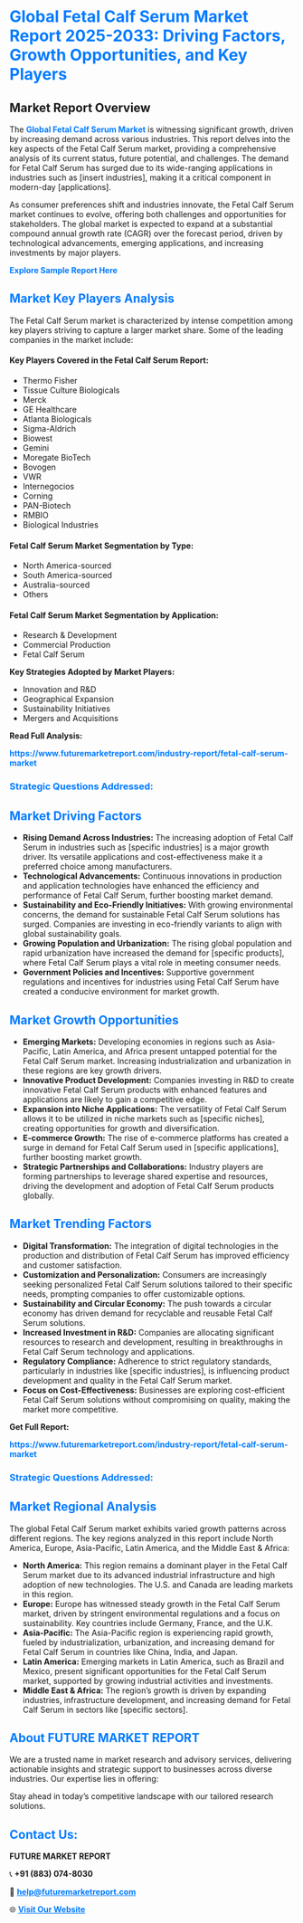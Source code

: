 <h1 style="color: #007BFF;">Global Fetal Calf Serum Market Report 2025-2033: Driving Factors, Growth Opportunities, and Key Players</h1>

<section id="overview">
<h2>Market Report Overview</h2>
<p>The <a href="https://www.futuremarketreport.com/industry-report/fetal-calf-serum-market" style="color: #007BFF; text-decoration: none;"><strong>Global Fetal Calf Serum Market</strong></a> is witnessing significant growth, driven by increasing demand across various industries. This report delves into the key aspects of the Fetal Calf Serum market, providing a comprehensive analysis of its current status, future potential, and challenges. The demand for Fetal Calf Serum has surged due to its wide-ranging applications in industries such as [insert industries], making it a critical component in modern-day [applications].</p>
<p>As consumer preferences shift and industries innovate, the Fetal Calf Serum market continues to evolve, offering both challenges and opportunities for stakeholders. The global market is expected to expand at a substantial compound annual growth rate (CAGR) over the forecast period, driven by technological advancements, emerging applications, and increasing investments by major players.</p>
</section>

<section id="overview">
<p><a href="https://www.futuremarketreport.com/request-sample/reportId=125813" style="color: #007BFF; text-decoration: none;"><strong>Explore Sample Report Here</strong></a></p>
</section>

<section id="key-players">
<h2 style="color: #007BFF;">Market Key Players Analysis</h2>
<p>The Fetal Calf Serum market is characterized by intense competition among key players striving to capture a larger market share. Some of the leading companies in the market include:</p>
<h4>Key Players Covered in the Fetal Calf Serum Report:</h4>
<ul><li>Thermo Fisher</li><li>Tissue Culture Biologicals</li><li>Merck</li><li>GE Healthcare</li><li>Atlanta Biologicals</li><li>Sigma-Aldrich</li><li>Biowest</li><li>Gemini</li><li>Moregate BioTech</li><li>Bovogen</li><li>VWR</li><li>Internegocios</li><li>Corning</li><li>PAN-Biotech</li><li>RMBIO</li><li>Biological Industries</li></ul>
<h4>Fetal Calf Serum Market Segmentation by Type:</h4>
<ul><li>North America-sourced</li><li>South America-sourced</li><li>Australia-sourced</li><li>Others</li></ul>

<h4>Fetal Calf Serum Market Segmentation by Application:</h4>
<ul><li>Research &amp; Development</li><li>Commercial Production</li><li>Fetal Calf Serum</li></ul>
<p><strong>Key Strategies Adopted by Market Players:</strong></p>
<ul>
<li>Innovation and R&D</li>
<li>Geographical Expansion</li>
<li>Sustainability Initiatives</li>
<li>Mergers and Acquisitions</li>
</ul>
</section>

<section>
<p><strong>Read Full Analysis: </strong></p><a href="https://www.futuremarketreport.com/industry-report/fetal-calf-serum-market" style="color: #007BFF; text-decoration: none;"><strong>https://www.futuremarketreport.com/industry-report/fetal-calf-serum-market</strong></a>
<h3 style="color: #007BFF;">Strategic Questions Addressed:</h3>
</section>

<section id="driving-factors">
<h2 style="color: #007BFF;">Market Driving Factors</h2>
<ul>
<li><strong>Rising Demand Across Industries:</strong> The increasing adoption of Fetal Calf Serum in industries such as [specific industries] is a major growth driver. Its versatile applications and cost-effectiveness make it a preferred choice among manufacturers.</li>
<li><strong>Technological Advancements:</strong> Continuous innovations in production and application technologies have enhanced the efficiency and performance of Fetal Calf Serum, further boosting market demand.</li>
<li><strong>Sustainability and Eco-Friendly Initiatives:</strong> With growing environmental concerns, the demand for sustainable Fetal Calf Serum solutions has surged. Companies are investing in eco-friendly variants to align with global sustainability goals.</li>
<li><strong>Growing Population and Urbanization:</strong> The rising global population and rapid urbanization have increased the demand for [specific products], where Fetal Calf Serum plays a vital role in meeting consumer needs.</li>
<li><strong>Government Policies and Incentives:</strong> Supportive government regulations and incentives for industries using Fetal Calf Serum have created a conducive environment for market growth.</li>
</ul>
</section>

<section id="growth-opportunities">
<h2 style="color: #007BFF;">Market Growth Opportunities</h2>
<ul>
<li><strong>Emerging Markets:</strong> Developing economies in regions such as Asia-Pacific, Latin America, and Africa present untapped potential for the Fetal Calf Serum market. Increasing industrialization and urbanization in these regions are key growth drivers.</li>
<li><strong>Innovative Product Development:</strong> Companies investing in R&D to create innovative Fetal Calf Serum products with enhanced features and applications are likely to gain a competitive edge.</li>
<li><strong>Expansion into Niche Applications:</strong> The versatility of Fetal Calf Serum allows it to be utilized in niche markets such as [specific niches], creating opportunities for growth and diversification.</li>
<li><strong>E-commerce Growth:</strong> The rise of e-commerce platforms has created a surge in demand for Fetal Calf Serum used in [specific applications], further boosting market growth.</li>
<li><strong>Strategic Partnerships and Collaborations:</strong> Industry players are forming partnerships to leverage shared expertise and resources, driving the development and adoption of Fetal Calf Serum products globally.</li>
</ul>
</section>

<section id="trending-factors">
<h2 style="color: #007BFF;">Market Trending Factors</h2>
<ul>
<li><strong>Digital Transformation:</strong> The integration of digital technologies in the production and distribution of Fetal Calf Serum has improved efficiency and customer satisfaction.</li>
<li><strong>Customization and Personalization:</strong> Consumers are increasingly seeking personalized Fetal Calf Serum solutions tailored to their specific needs, prompting companies to offer customizable options.</li>
<li><strong>Sustainability and Circular Economy:</strong> The push towards a circular economy has driven demand for recyclable and reusable Fetal Calf Serum solutions.</li>
<li><strong>Increased Investment in R&D:</strong> Companies are allocating significant resources to research and development, resulting in breakthroughs in Fetal Calf Serum technology and applications.</li>
<li><strong>Regulatory Compliance:</strong> Adherence to strict regulatory standards, particularly in industries like [specific industries], is influencing product development and quality in the Fetal Calf Serum market.</li>
<li><strong>Focus on Cost-Effectiveness:</strong> Businesses are exploring cost-efficient Fetal Calf Serum solutions without compromising on quality, making the market more competitive.</li>
</ul>
</section>

<section>
<p><strong>Get Full Report: </strong></p><a href="https://www.futuremarketreport.com/industry-report/fetal-calf-serum-market" style="color: #007BFF; text-decoration: none;"><strong>https://www.futuremarketreport.com/industry-report/fetal-calf-serum-market</strong></a>
<h3 style="color: #007BFF;">Strategic Questions Addressed:</h3>
</section>


<section id="regional-analysis">
<h2 style="color: #007BFF;">Market Regional Analysis</h2>
<p>The global Fetal Calf Serum market exhibits varied growth patterns across different regions. The key regions analyzed in this report include North America, Europe, Asia-Pacific, Latin America, and the Middle East & Africa:</p>
<ul>
<li><strong>North America:</strong> This region remains a dominant player in the Fetal Calf Serum market due to its advanced industrial infrastructure and high adoption of new technologies. The U.S. and Canada are leading markets in this region.</li>
<li><strong>Europe:</strong> Europe has witnessed steady growth in the Fetal Calf Serum market, driven by stringent environmental regulations and a focus on sustainability. Key countries include Germany, France, and the U.K.</li>
<li><strong>Asia-Pacific:</strong> The Asia-Pacific region is experiencing rapid growth, fueled by industrialization, urbanization, and increasing demand for Fetal Calf Serum in countries like China, India, and Japan.</li>
<li><strong>Latin America:</strong> Emerging markets in Latin America, such as Brazil and Mexico, present significant opportunities for the Fetal Calf Serum market, supported by growing industrial activities and investments.</li>
<li><strong>Middle East & Africa:</strong> The region’s growth is driven by expanding industries, infrastructure development, and increasing demand for Fetal Calf Serum in sectors like [specific sectors].</li>
</ul>
</section>

<footer>
<h2 style="color: #007BFF;">About FUTURE MARKET REPORT</h2>
<p>We are a trusted name in market research and advisory services, delivering actionable insights and strategic support to businesses across diverse industries. Our expertise lies in offering:</p>

<p>Stay ahead in today’s competitive landscape with our tailored research solutions.</p>

<h2 style="color: #007BFF;">Contact Us:</h2>
<p><strong>FUTURE MARKET REPORT</strong></p>
<p>📞 <strong>+91 (883) 074-8030</strong></p>
<p>📧 <strong><a href="mailto:help@futuremarketreport.com" style="color: #007BFF;">help@futuremarketreport.com</a></strong></p>
<p>🌐 <strong><a href="https://www.futuremarketreport.com/" style="color: #007BFF;">Visit Our Website</a></strong></p>
</footer>